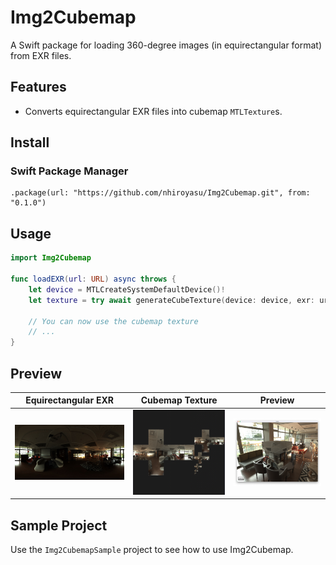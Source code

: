 # Img2Cubemap

A Swift package for loading 360-degree images (in equirectangular format) from EXR files.

## Features

- Converts equirectangular EXR files into cubemap `MTLTexture`s.

## Install

### Swift Package Manager
```
.package(url: "https://github.com/nhiroyasu/Img2Cubemap.git", from: "0.1.0")
```


## Usage

```swift
import Img2Cubemap

func loadEXR(url: URL) async throws {
    let device = MTLCreateSystemDefaultDevice()!
    let texture = try await generateCubeTexture(device: device, exr: url)

    // You can now use the cubemap texture
    // ...
}
```

## Preview

| Equirectangular EXR | Cubemap Texture | Preview |
| --- | --- | --- |
| <img src="./README_ASSETS/equirectangular.jpg" width="300"> | <img src="./README_ASSETS/cubemap.png" width="300"> | <img src="./README_ASSETS/preview.png" width="300"> |

## Sample Project

Use the `Img2CubemapSample` project to see how to use Img2Cubemap.
